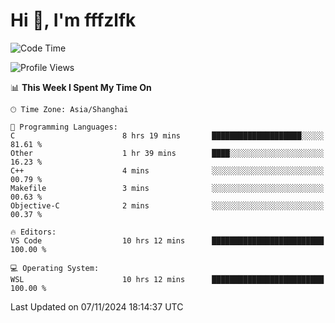 # Hi 👋, I'm fffzlfk

<!--START_SECTION:waka-->
![Code Time](http://img.shields.io/badge/Code%20Time-986%20hrs%2040%20mins-blue)

![Profile Views](http://img.shields.io/badge/Profile%20Views-0-blue)

📊 **This Week I Spent My Time On** 

```text
🕑︎ Time Zone: Asia/Shanghai

💬 Programming Languages: 
C                        8 hrs 19 mins       ████████████████████░░░░░   81.61 % 
Other                    1 hr 39 mins        ████░░░░░░░░░░░░░░░░░░░░░   16.23 % 
C++                      4 mins              ░░░░░░░░░░░░░░░░░░░░░░░░░   00.79 % 
Makefile                 3 mins              ░░░░░░░░░░░░░░░░░░░░░░░░░   00.63 % 
Objective-C              2 mins              ░░░░░░░░░░░░░░░░░░░░░░░░░   00.37 % 

🔥 Editors: 
VS Code                  10 hrs 12 mins      █████████████████████████   100.00 % 

💻 Operating System: 
WSL                      10 hrs 12 mins      █████████████████████████   100.00 % 
```


 Last Updated on 07/11/2024 18:14:37 UTC
<!--END_SECTION:waka-->
